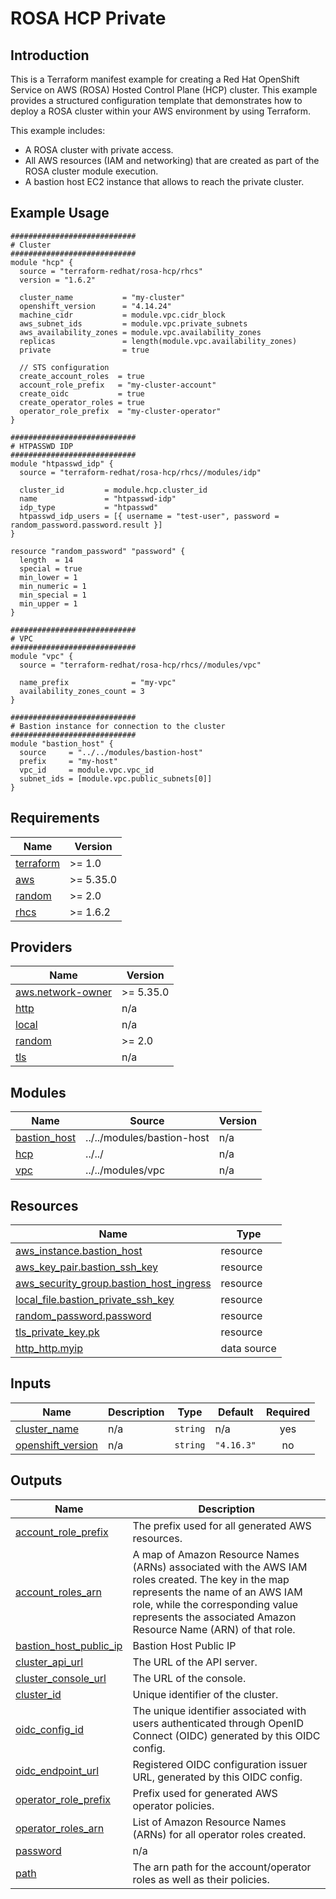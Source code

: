 # ROSA HCP Private

## Introduction

This is a Terraform manifest example for creating a Red Hat OpenShift Service on AWS (ROSA) Hosted Control Plane (HCP) cluster. This example provides a structured configuration template that demonstrates how to deploy a ROSA cluster within your AWS environment by using Terraform.

This example includes:
- A ROSA cluster with private access.
- All AWS resources (IAM and networking) that are created as part of the ROSA cluster module execution.
- A bastion host EC2 instance that allows to reach the private cluster.

## Example Usage

```
############################
# Cluster
############################
module "hcp" {
  source = "terraform-redhat/rosa-hcp/rhcs"
  version = "1.6.2"

  cluster_name           = "my-cluster"
  openshift_version      = "4.14.24"
  machine_cidr           = module.vpc.cidr_block
  aws_subnet_ids         = module.vpc.private_subnets
  aws_availability_zones = module.vpc.availability_zones
  replicas               = length(module.vpc.availability_zones)
  private                = true

  // STS configuration
  create_account_roles  = true
  account_role_prefix   = "my-cluster-account"
  create_oidc           = true
  create_operator_roles = true
  operator_role_prefix  = "my-cluster-operator"
}

############################
# HTPASSWD IDP
############################
module "htpasswd_idp" {
  source = "terraform-redhat/rosa-hcp/rhcs//modules/idp"

  cluster_id         = module.hcp.cluster_id
  name               = "htpasswd-idp"
  idp_type           = "htpasswd"
  htpasswd_idp_users = [{ username = "test-user", password = random_password.password.result }]
}

resource "random_password" "password" {
  length  = 14
  special = true
  min_lower = 1
  min_numeric = 1
  min_special = 1
  min_upper = 1
}

############################
# VPC
############################
module "vpc" {
  source = "terraform-redhat/rosa-hcp/rhcs//modules/vpc"

  name_prefix              = "my-vpc"
  availability_zones_count = 3
}

############################
# Bastion instance for connection to the cluster
############################
module "bastion_host" {
  source     = "../../modules/bastion-host"
  prefix     = "my-host"
  vpc_id     = module.vpc.vpc_id
  subnet_ids = [module.vpc.public_subnets[0]]
}
```


<!-- BEGIN_AUTOMATED_TF_DOCS_BLOCK -->
## Requirements

| Name | Version |
|------|---------|
| <a name="requirement_terraform"></a> [terraform](#requirement\_terraform) | >= 1.0 |
| <a name="requirement_aws"></a> [aws](#requirement\_aws) | >= 5.35.0 |
| <a name="requirement_random"></a> [random](#requirement\_random) | >= 2.0 |
| <a name="requirement_rhcs"></a> [rhcs](#requirement\_rhcs) | >= 1.6.2 |

## Providers

| Name | Version |
|------|---------|
| <a name="provider_aws.network-owner"></a> [aws.network-owner](#provider\_aws.network-owner) | >= 5.35.0 |
| <a name="provider_http"></a> [http](#provider\_http) | n/a |
| <a name="provider_local"></a> [local](#provider\_local) | n/a |
| <a name="provider_random"></a> [random](#provider\_random) | >= 2.0 |
| <a name="provider_tls"></a> [tls](#provider\_tls) | n/a |

## Modules

| Name | Source | Version |
|------|--------|---------|
| <a name="module_bastion_host"></a> [bastion\_host](#module\_bastion\_host) | ../../modules/bastion-host | n/a |
| <a name="module_hcp"></a> [hcp](#module\_hcp) | ../../ | n/a |
| <a name="module_vpc"></a> [vpc](#module\_vpc) | ../../modules/vpc | n/a |

## Resources

| Name | Type |
|------|------|
| [aws_instance.bastion_host](https://registry.terraform.io/providers/hashicorp/aws/latest/docs/resources/instance) | resource |
| [aws_key_pair.bastion_ssh_key](https://registry.terraform.io/providers/hashicorp/aws/latest/docs/resources/key_pair) | resource |
| [aws_security_group.bastion_host_ingress](https://registry.terraform.io/providers/hashicorp/aws/latest/docs/resources/security_group) | resource |
| [local_file.bastion_private_ssh_key](https://registry.terraform.io/providers/hashicorp/local/latest/docs/resources/file) | resource |
| [random_password.password](https://registry.terraform.io/providers/hashicorp/random/latest/docs/resources/password) | resource |
| [tls_private_key.pk](https://registry.terraform.io/providers/hashicorp/tls/latest/docs/resources/private_key) | resource |
| [http_http.myip](https://registry.terraform.io/providers/hashicorp/http/latest/docs/data-sources/http) | data source |

## Inputs

| Name | Description | Type | Default | Required |
|------|-------------|------|---------|:--------:|
| <a name="input_cluster_name"></a> [cluster\_name](#input\_cluster\_name) | n/a | `string` | n/a | yes |
| <a name="input_openshift_version"></a> [openshift\_version](#input\_openshift\_version) | n/a | `string` | `"4.16.3"` | no |

## Outputs

| Name | Description |
|------|-------------|
| <a name="output_account_role_prefix"></a> [account\_role\_prefix](#output\_account\_role\_prefix) | The prefix used for all generated AWS resources. |
| <a name="output_account_roles_arn"></a> [account\_roles\_arn](#output\_account\_roles\_arn) | A map of Amazon Resource Names (ARNs) associated with the AWS IAM roles created. The key in the map represents the name of an AWS IAM role, while the corresponding value represents the associated Amazon Resource Name (ARN) of that role. |
| <a name="output_bastion_host_public_ip"></a> [bastion\_host\_public\_ip](#output\_bastion\_host\_public\_ip) | Bastion Host Public IP |
| <a name="output_cluster_api_url"></a> [cluster\_api\_url](#output\_cluster\_api\_url) | The URL of the API server. |
| <a name="output_cluster_console_url"></a> [cluster\_console\_url](#output\_cluster\_console\_url) | The URL of the console. |
| <a name="output_cluster_id"></a> [cluster\_id](#output\_cluster\_id) | Unique identifier of the cluster. |
| <a name="output_oidc_config_id"></a> [oidc\_config\_id](#output\_oidc\_config\_id) | The unique identifier associated with users authenticated through OpenID Connect (OIDC) generated by this OIDC config. |
| <a name="output_oidc_endpoint_url"></a> [oidc\_endpoint\_url](#output\_oidc\_endpoint\_url) | Registered OIDC configuration issuer URL, generated by this OIDC config. |
| <a name="output_operator_role_prefix"></a> [operator\_role\_prefix](#output\_operator\_role\_prefix) | Prefix used for generated AWS operator policies. |
| <a name="output_operator_roles_arn"></a> [operator\_roles\_arn](#output\_operator\_roles\_arn) | List of Amazon Resource Names (ARNs) for all operator roles created. |
| <a name="output_password"></a> [password](#output\_password) | n/a |
| <a name="output_path"></a> [path](#output\_path) | The arn path for the account/operator roles as well as their policies. |
<!-- END_AUTOMATED_TF_DOCS_BLOCK -->